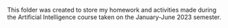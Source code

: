 This folder was created to store my homework and activities made during the Artificial Intelligence course taken on the January-June 2023 semester.
